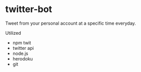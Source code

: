 # twitter-bot
Tweet from your personal account at a specific time everyday.

Utilized

- npm twit
- twitter api
- node.js
- herodoku
- git
